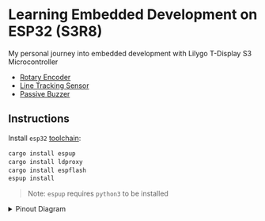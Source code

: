 # Learning Embedded Development on ESP32 (S3R8)

My personal journey into embedded development with Lilygo T-Display S3 Microcontroller

- [Rotary Encoder](./esp32/rotary-encoder)
- [Line Tracking Sensor](./esp32/line-tracking-sensor)
- [Passive Buzzer](./esp32/passive-buzzer)

## Instructions

Install `esp32` [toolchain](https://github.com/esp-rs/rust-build):

```bash
cargo install espup
cargo install ldproxy
cargo install espflash
espup install
```

> Note: `espup` requires `python3` to be installed

<details>
  <summary>Pinout Diagram</summary>

  ![esp32-s3r8-pinout](./attachments/esp32-s3r8-pinout.png)
</details>